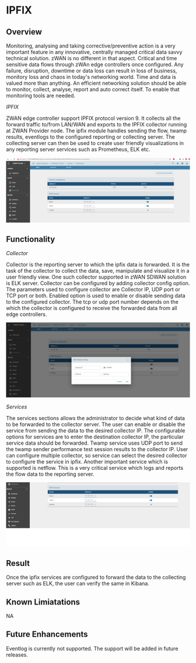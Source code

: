 # IPFIX

## Overview

Monitoring, analysing and taking corrective/preventive action is a very important feature in any innovative, centrally managed critical data savvy technical solution. zWAN is no different in that aspect. Critical and time sensitive data flows through zWAn edge controllers once configured. Any failure, disruption, downtime or data loss can result in loss of business, monitory loss and chaos in today's networking world. Time and data is valued more than anything. An efficient networking solution should be able to monitor, collect, analyse, report and auto correct itself. To enable that monitoring tools are needed.

*IPFIX*

ZWAN edge controller support IPFIX protocol version 9. It collects all the forward traffic to/from LAN/WAN and exports to the IPFIX collector running at ZWAN Provider node. The ipfix module handles sending the flow, twamp results, eventlogs to the configured reporting or collecting server. The collecting server can then be used to create user friendly visualizations in any reporting server services such as Prometheus, ELK etc. 

![Monitoring](images/Monitoring-ipfix.png)

## Functionality

*Collector*

Collector is the reporting server to which the ipfix data is forwarded. It is the task of the collector to collect the data, save, manipulate and visualize it in a user friendly view. One such collector supported in zWAN SDWAN solution is ELK server. Collector can be configured by adding collector config option. The parameters used to configure collector are Collector IP, UDP port or TCP port or both. Enabled option is used to enable or disable sending data to the configured collector. The tcp or udp port number depends on the which the collector is configured to receive the forwarded data from all edge controllers.
 
 ![Monitoring](images/Monitoring-ipfix-collector.png)


*Services*

The services sections allows the administrator to decide what kind of data to be forwarded to the collector server. The user can enable or disable the service from sending the data to the desired collector IP. The configurable options for services are to enter the destination collector IP, the particular service data should be forwarded.  Twamp service uses UDP port to send the twamp sender performance test session results to the collector IP. User can configure multiple collector, so service can select the desired collector to configure the service in ipfix. Another important service which is supported is netflow. This is a very critical service which logs and reports the flow data to the reporting server.  


 ![Monitoring](images/Monitoring-ipfix-services.png)

## Result

Once the ipfix services are configured to forward the data to the collecting server such as ELK, the user can verify the same in Kibana.

## Known Limiatations

NA

## Future Enhancements

Eventlog is currently not supported. The support will be added in future releases.